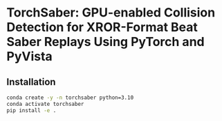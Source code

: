 # TorchSaber: GPU-enabled Collision Detection for XROR-Format Beat Saber Replays Using PyTorch and PyVista 

## Installation

```bash
conda create -y -n torchsaber python=3.10
conda activate torchsaber
pip install -e .
```